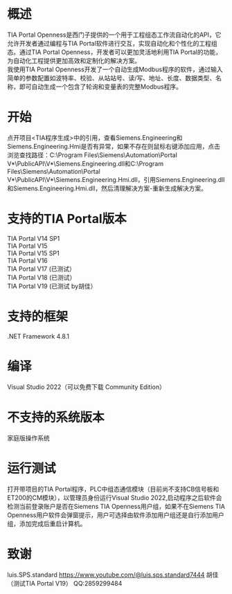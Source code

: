 # 概述
TIA Portal Openness是西门子提供的一个用于工程组态工作流自动化的API，它允许开发者通过编程与TIA Portal软件进行交互，实现自动化和个性化的工程组态。通过TIA Portal Openness，开发者可以更加灵活地利用TIA Portal的功能，为自动化工程提供更加高效和定制化的解决方案。<br>
我使用TIA Portal Openness开发了一个自动生成Modbus程序的软件，通过输入简单的参数配置如波特率、校验、从站站号、读/写、地址、长度、数据类型、名称，即可自动生成一个包含了轮询和变量表的完整Modbus程序。
# 开始
点开项目<TIA程序生成>中的引用，查看Siemens.Engineering和Siemens.Engineering.Hmi是否有异常，如果不存在则鼠标右键添加应用，点击浏览查找路径：C:\Program Files\Siemens\Automation\Portal V*\PublicAPI\V*\Siemens.Engineering.dll和C:\Program Files\Siemens\Automation\Portal V*\PublicAPI\V*\Siemens.Engineering.Hmi.dll，引用Siemens.Engineering.dll和Siemens.Engineering.Hmi.dll，然后清理解决方案-重新生成解决方案。
# 支持的TIA Portal版本
TIA Portal V14 SP1<br>
TIA Portal V15<br>
TIA Portal V15 SP1<br>
TIA Portal V16<br>
TIA Portal V17 (已测试）<br>
TIA Portal V18 (已测试）<br>
TIA Portal V19 (已测试 by胡佳）<br>
# 支持的框架
.NET Framework 4.8.1
# 编译
Visual Studio 2022（可以免费下载 Community Edition）
# 不支持的系统版本
家庭版操作系统
# 运行测试
打开带项目的TIA Portal程序，PLC中组态通信模块（目前尚不支持CB信号板和ET200的CM模块），以管理员身份运行Visual Studio 2022,启动程序之后软件会检测当前登录账户是否在Siemens TIA Openness用户组，如果不在Siemens TIA Openness用户软件会弹窗提示，用户可选择由软件添加用户组还是自行添加用户组，添加完成后重启计算机。
# 致谢
luis.SPS.standard   https://www.youtube.com/@luis.sps.standard7444
胡佳（测试TIA Portal V19） QQ:2859299484
